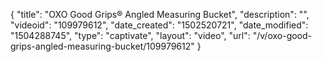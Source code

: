 {
    "title": "OXO Good Grips&reg; Angled Measuring Bucket",
    "description": "",
    "videoid": "109979612",
    "date_created": "1502520721",
    "date_modified": "1504288745",
    "type": "captivate",
    "layout": "video",
    "url": "\/v\/oxo-good-grips-angled-measuring-bucket\/109979612"
}